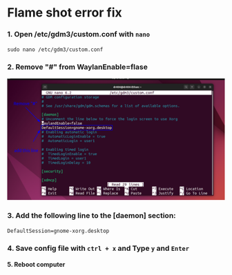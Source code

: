 # Flame shot error fix


### 1. Open /etc/gdm3/custom.conf with `nano`

`sudo nano /etc/gdm3/custom.conf`

### 2. Remove "#" from WaylanEnable=flase

![flameshot_errorFix](../../photo/flameFix.png)

### 3. Add the following line to the [daemon] section:

```
DefaultSession=gnome-xorg.desktop
```
### 4. Save config file with `ctrl + x` and Type `y` and `Enter`

#### 5. Reboot computer









